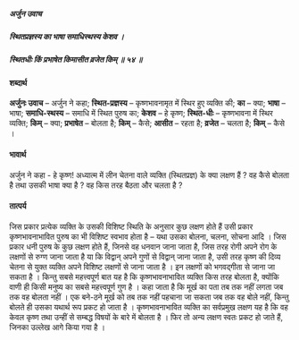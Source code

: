 ##### अर्जुन उवाच
##### स्थितप्रज्ञस्य का भाषा समाधिस्थस्य केशव ।
##### स्थितधीः किं प्रभाषेत किमासीत व्रजेत किम् ॥ ५४ ॥

#### शब्दार्थ

**अर्जुनः उवाच** – अर्जुन ने कहा; **स्थित-प्रज्ञस्य** – कृष्णभावनामृत में स्थिर हुए व्यक्ति  की; **का** – क्या; **भाषा** – भाषा; **समाधि-स्थस्य** – समाधि में स्थित पुरुष का; **केशव** – हे कृष्ण; **स्थित-धीः** – कृष्णभावना में स्थिर व्यक्ति; **किम्** – क्या; **प्रभाषेत** – बोलता है; **किम्** – कैसे; **आसीत** – रहता है; **व्रजेत** – चलता है; **किम्** – कैसे ।

#### भावार्थ

अर्जुन ने कहा - हे कृष्ण! अध्यात्म में लीन चेतना वाले व्यक्ति (स्थितप्रज्ञ) के क्या लक्षण हैं ? वह कैसे बोलता है तथा उसकी भाषा क्या है ? वह किस तरह बैठता और चलता है ?

#### तात्पर्य

जिस प्रकार प्रत्येक व्यक्ति के उसकी विशिष्ट स्थिति के अनुसार कुछ लक्षण होते हैं उसी प्रकार कृष्णभावनाभावित पुरुष का भी विशिष्ट स्वभाव होता है – यथा उसका बोलना, चलना, सोचना आदि । जिस प्रकार धनी पुरुष के कुछ लक्षण होते हैं, जिनसे वह धनवान जाना जाता है, जिस तरह रोगी अपने रोग के लक्षणों से रुग्ण जाना जाता है या कि विद्वान् अपने गुणों से विद्वान् जाना जाता है, उसी तरह कृष्ण की दिव्य चेतना से युक्त व्यक्ति अपने विशिष्ट लक्षणों से जाना जाता है । इन लक्षणों को भगवद्गीता से जाना जा सकता है । किन्तु सबसे महत्त्वपूर्ण बात यह है कि कृष्णभावनाभावित व्यक्ति किस तरह बोलता है, क्योंकि वाणी ही किसी मनुष्य का सबसे महत्त्वपूर्ण गुण है । कहा जाता है कि मूर्ख का पता तब तक नहीं लगता जब तक वह बोलता नहीं । एक बने-ठने मूर्ख को तब तक नहीं पहचाना जा सकता जब तक वह बोले नहीं, किन्तु बोलते ही उसका यथार्थ रूप प्रकट हो जाता है । कृष्णभावनाभावित व्यक्ति का सर्वप्रमुख लक्षण यह है कि वह केवल कृष्ण तथा उन्हीं से सम्बद्ध विषयों के बारे में बोलता है । फिर तो अन्य लक्षण स्वतः प्रकट हो जाते हैं, जिनका उल्लेख आगे किया गया है ।